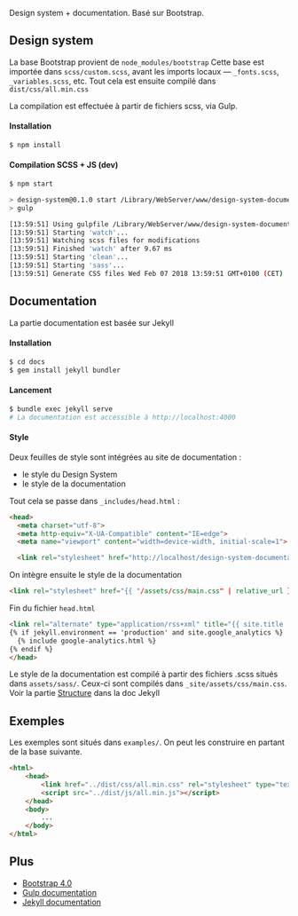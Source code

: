 Design system + documentation. Basé sur Bootstrap.

## Design system
La base Bootstrap provient de `node_modules/bootstrap`
Cette base est importée dans `scss/custom.scss`, avant les imports locaux — `_fonts.scss`, `_variables.scss`, etc.
Tout cela est ensuite compilé dans `dist/css/all.min.css`

La compilation est effectuée à partir de fichiers scss, via Gulp.

#### Installation
```bash
$ npm install
```

#### Compilation SCSS + JS (dev)
```bash
$ npm start

> design-system@0.1.0 start /Library/WebServer/www/design-system-documentation
> gulp

[13:59:51] Using gulpfile /Library/WebServer/www/design-system-documentation/gulpfile.js
[13:59:51] Starting 'watch'...
[13:59:51] Watching scss files for modifications
[13:59:51] Finished 'watch' after 9.67 ms
[13:59:51] Starting 'clean'...
[13:59:51] Starting 'sass'...
[13:59:51] Generate CSS files Wed Feb 07 2018 13:59:51 GMT+0100 (CET)
```

## Documentation
La partie documentation est basée sur Jekyll

#### Installation
```bash
$ cd docs
$ gem install jekyll bundler
```
#### Lancement
```bash
$ bundle exec jekyll serve
# La documentation est accessible à http://localhost:4000
```

#### Style
Deux feuilles de style sont intégrées au site de documentation :
+ le style du Design System
+ le style de la documentation

Tout cela se passe dans `_includes/head.html` :
```html
<head>
  <meta charset="utf-8">
  <meta http-equiv="X-UA-Compatible" content="IE=edge">
  <meta name="viewport" content="width=device-width, initial-scale=1">

  <link rel="stylesheet" href="http://localhost/design-system-documentation/dist/css/all.css">
```

On intègre ensuite le style de la documentation
```html
<link rel="stylesheet" href="{{ "/assets/css/main.css" | relative_url }}">
```

Fin du fichier `head.html`
```html
<link rel="alternate" type="application/rss+xml" title="{{ site.title | escape }}" href="{{ "/feed.xml" | relative_url }}">
{% if jekyll.environment == 'production' and site.google_analytics %}
  {% include google-analytics.html %}
{% endif %}
</head>
```

Le style de la documentation est compilé à partir des fichiers .scss situés dans `assets/sass/`. Ceux-ci sont compilés dans `_site/assets/css/main.css`. Voir la partie [Structure](https://jekyllrb.com/docs/structure/) dans la doc Jekyll

## Exemples
Les exemples sont situés dans `examples/`. On peut les construire en partant de la base suivante.
```html
<html>
    <head>
        <link href="../dist/css/all.min.css" rel="stylesheet" type="text/css"/>
        <script src="../dist/js/all.min.js"></script>
    </head>
    <body>
        ...
    </body>
</html>

```

## Plus
+ [Bootstrap 4.0](http://getbootstrap.com/docs/4.0/)
+ [Gulp documentation](https://gulpjs.com)
+ [Jekyll documentation](https://jekyllrb.com/docs)
